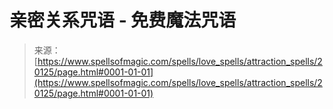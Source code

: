 <!--yml

类别：未分类

日期：2024年06月12日 19:02:41

-->

# 亲密关系咒语 - 免费魔法咒语

> 来源：[https://www.spellsofmagic.com/spells/love_spells/attraction_spells/20125/page.html#0001-01-01](https://www.spellsofmagic.com/spells/love_spells/attraction_spells/20125/page.html#0001-01-01)
